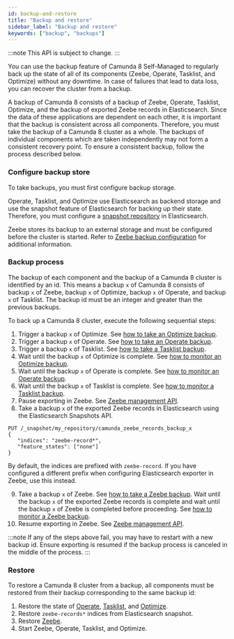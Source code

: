 ```yaml
---
id: backup-and-restore
title: "Backup and restore"
sidebar_label: "Backup and restore"
keywords: ["backup", "backups"]
---
```


:::note
This API is subject to change.
:::

You can use the backup feature of Camunda 8 Self-Managed to regularly back up the state of all of its components (Zeebe, Operate, Tasklist, and Optimize) without any downtime. In case of failures that lead to data loss, you can recover the cluster from a backup.

A backup of Camunda 8 consists of a backup of Zeebe, Operate, Tasklist, Optimize, and the backup of exported Zeebe records in Elasticsearch. Since the data of these applications are dependent on each other, it is important that the backup is consistent across all components. Therefore, you must take the backup of a Camunda 8 cluster as a whole. The backups of individual components which are taken independently may not form a consistent recovery point. To ensure a consistent backup, follow the process described below.

### Configure backup store

To take backups, you must first configure backup storage.

Operate, Tasklist, and Optimize use Elasticsearch as backend storage and use the snapshot feature of Elasticsearch for backing up their state. Therefore, you must configure a [snapshot repository](https://www.elastic.co/guide/en/elasticsearch/reference/current/snapshots-register-repository.html) in Elasticsearch.

Zeebe stores its backup to an external storage and must be configured before the cluster is started. Refer to [Zeebe backup configuration](/self-managed/backup-restore/zeebe-backup-and-restore.md#configuration) for additional information.

### Backup process

The backup of each component and the backup of a Camunda 8 cluster is identified by an id. This means a backup `x` of Camunda 8 consists of backup `x` of Zeebe, backup `x` of Optimize, backup `x` of Operate, and backup `x` of Tasklist. The backup id must be an integer and greater than the previous backups.

To back up a Camunda 8 cluster, execute the following sequential steps:

1. Trigger a backup `x` of Optimize. See [how to take an Optimize backup](/self-managed/backup-restore/optimize-backup.md).
2. Trigger a backup `x` of Operate. See [how to take an Operate backup](/self-managed/backup-restore/operate-tasklist-backup.md).
3. Trigger a backup `x` of Tasklist. See [how to take a Tasklist backup](/self-managed/backup-restore/operate-tasklist-backup.md).
4. Wait until the backup `x` of Optimize is complete. See [how to monitor an Optimize backup](/self-managed/backup-restore/optimize-backup.md).
5. Wait until the backup `x` of Operate is complete. See [how to monitor an Operate backup](/self-managed/backup-restore/operate-tasklist-backup.md).
6. Wait until the backup `x` of Tasklist is complete. See [how to monitor a Tasklist backup](/self-managed/backup-restore/operate-tasklist-backup.md).
7. Pause exporting in Zeebe. See [Zeebe management API](/self-managed/zeebe-deployment/operations/management-api.md).
8. Take a backup `x` of the exported Zeebe records in Elasticsearch using the Elasticsearch Snapshots API.

```
PUT /_snapshot/my_repository/camunda_zeebe_records_backup_x
{
   "indices": "zeebe-record*",
   "feature_states": ["none"]
}
```

By default, the indices are prefixed with `zeebe-record`. If you have configured a different prefix when configuring Elasticsearch exporter in Zeebe, use this instead.

9. Take a backup `x` of Zeebe. See [how to take a Zeebe backup](self-managed/backup-restore/zeebe-backup-and-restore.md). Wait until the backup `x` of the exported Zeebe records is complete and wait until the backup `x` of Zeebe is completed before proceeding. See [how to monitor a Zeebe backup](self-managed/backup-restore/zeebe-backup-and-restore.md).
10. Resume exporting in Zeebe. See [Zeebe management API](/self-managed/zeebe-deployment/operations/management-api.md).

:::note
If any of the steps above fail, you may have to restart with a new backup id. Ensure exporting is resumed if the backup process is canceled in the middle of the process.
:::

### Restore

To restore a Camunda 8 cluster from a backup, all components must be restored from their backup corresponding to the same backup id:

1. Restore the state of [Operate](/self-managed/backup-restore/operate-tasklist-backup.md), [Tasklist](/self-managed/backup-restore/operate-tasklist-backup.md), and [Optimize](/self-managed/backup-restore/optimize-backup.md).
2. Restore `zeebe-records*` indices from Elasticsearch snapshot.
3. Restore [Zeebe](self-managed/backup-restore/zeebe-backup-and-restore.md).
4. Start Zeebe, Operate, Tasklist, and Optimize.
